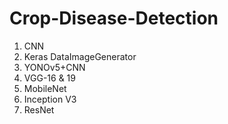 # Crop-Disease-Detection

1. CNN
2. Keras DataImageGenerator
3. YONOv5+CNN 
4. VGG-16 & 19
5. MobileNet
6. Inception V3
7. ResNet
